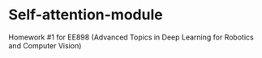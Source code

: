 # Self-attention-module
Homework #1 for EE898 (Advanced Topics in Deep Learning for Robotics and Computer Vision)
